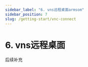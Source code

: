 ```yaml
---
sidebar_label: "6. vns远程桌面armsom"
sidebar_position: 7
slug: /getting-start/vnc-connect
---
```


# 6. vns远程桌面
后续补充